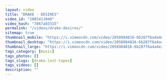 ```yaml
---
layout: video
title: "DRAKE - DESIRES"
video_id: "1085411040"
video_hash: "7067a03315"
permalink: "/videos/drake-desires/"
sitemap: true
thumbnail_mobile: "https://i.vimeocdn.com/video/2058984816-6b287f6a4a4e27fdd0f89fdf82e5e3d6507065e624cd5f109dcdc0dd95a08e72-d_640x360?&r=pad&region=us"
thumbnail_desktop: "https://i.vimeocdn.com/video/2058984816-6b287f6a4a4e27fdd0f89fdf82e5e3d6507065e624cd5f109dcdc0dd95a08e72-d_960x540?&r=pad&region=us"
thumbnail_large: "https://i.vimeocdn.com/video/2058984816-6b287f6a4a4e27fdd0f89fdf82e5e3d6507065e624cd5f109dcdc0dd95a08e72-d_1280x720?&r=pad&region=us"
tags_category: [music]
tags_photos: []
tags_slugs: [drake-lost-tapes]
tags_videos: []
description: ""
---
```

